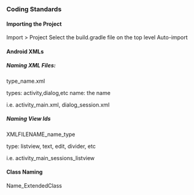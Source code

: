 ### Coding Standards

#### Importing the Project
Import > Project
Select the build.gradle file on the top level
Auto-import

#### Android XMLs
##### Naming XML Files:
type_name.xml

types: activity,dialog,etc
name: the name

i.e. activity\_main.xml, dialog\_session.xml

##### Naming View Ids
XMLFILENAME\_name\_type

type: listview, text, edit, divider, etc

i.e. activity_main_sessions_listview

#### Class Naming
Name_ExtendedClass
